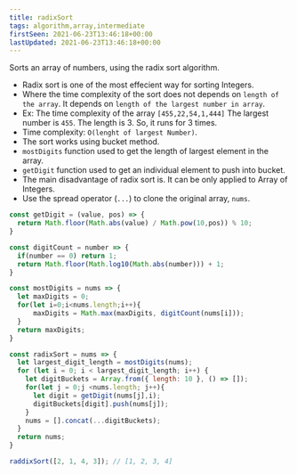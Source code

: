 ```yaml
---
title: radixSort
tags: algorithm,array,intermediate
firstSeen: 2021-06-23T13:46:18+00:00
lastUpdated: 2021-06-23T13:46:18+00:00
---
```


Sorts an array of numbers, using the radix sort algorithm.

- Radix sort is one of the most effecient way for sorting Integers.
- Where the time complexity of the sort does not depends on `length of the array`. It depends on `length of the largest number in array`.
- Ex: The time complexity of the array `[455,22,54,1,444]` The largest number is `455`. The length is 3. So, it runs for 3 times.
- Time complexity: `O(lenght of largest Number)`.
- The sort works using bucket method.
- `mostDigits` function used to get the length of largest element in the array.
- `getDigit` function used to get an individual element to push into bucket.
- The main disadvantage of radix sort is. It can be only applied to Array of Integers.
- Use the spread operator (`...`) to clone the original array, `nums`.

```js
const getDigit = (value, pos) => {
  return Math.floor(Math.abs(value) / Math.pow(10,pos)) % 10;
}

const digitCount = number => {
  if(number == 0) return 1;
  return Math.floor(Math.log10(Math.abs(number))) + 1;
}

const mostDigits = nums => {
  let maxDigits = 0;
  for(let i=0;i<nums.length;i++){
      maxDigits = Math.max(maxDigits, digitCount(nums[i]));
  }
  return maxDigits;
}

const radixSort = nums => {
  let largest_digit_length = mostDigits(nums);
  for (let i = 0; i < largest_digit_length; i++) {        
    let digitBuckets = Array.from({ length: 10 }, () => []);        
    for(let j = 0;j <nums.length; j++){
      let digit = getDigit(nums[j],i);
      digitBuckets[digit].push(nums[j]);                          
    }
    nums = [].concat(...digitBuckets);                              
  }
  return nums;
}
```

```js
raddixSort([2, 1, 4, 3]); // [1, 2, 3, 4]
```
